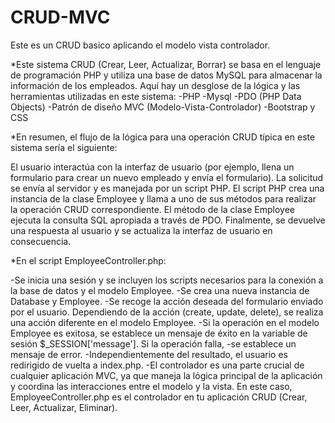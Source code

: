 # CRUD-MVC
Este es un CRUD basico aplicando el modelo vista controlador.

*Este sistema CRUD (Crear, Leer, Actualizar, Borrar) se basa en el lenguaje de programación PHP 
y utiliza una base de datos MySQL para almacenar la información de los empleados.
 Aquí hay un desglose de la lógica y las herramientas utilizadas en este sistema:
-PHP
-Mysql
-PDO (PHP Data Objects)
-Patrón de diseño MVC (Modelo-Vista-Controlador)
-Bootstrap y CSS

*En resumen, el flujo de la lógica para una operación CRUD típica en este sistema sería el siguiente:

El usuario interactúa con la interfaz de usuario (por ejemplo, llena un formulario para crear un nuevo empleado y envía el formulario).
La solicitud se envía al servidor y es manejada por un script PHP.
El script PHP crea una instancia de la clase Employee y llama a uno de sus métodos para realizar la operación CRUD correspondiente.
El método de la clase Employee ejecuta la consulta SQL apropiada a través de PDO.
Finalmente, se devuelve una respuesta al usuario y se actualiza la interfaz de usuario en consecuencia.

*En el script EmployeeController.php:

-Se inicia una sesión y se incluyen los scripts necesarios para la conexión a la base de datos y el modelo Employee.
-Se crea una nueva instancia de Database y Employee.
-Se recoge la acción deseada del formulario enviado por el usuario. Dependiendo de la acción (create, update, delete), se realiza una acción diferente en el modelo Employee.
-Si la operación en el modelo Employee es exitosa, se establece un mensaje de éxito en la variable de sesión $_SESSION['message']. Si la operación falla, -se establece un mensaje de error.
-Independientemente del resultado, el usuario es redirigido de vuelta a index.php.
-El controlador es una parte crucial de cualquier aplicación MVC, ya que maneja la lógica principal de la aplicación y coordina las interacciones entre el modelo y la vista. En este caso, EmployeeController.php es el controlador en tu aplicación CRUD (Crear, Leer, Actualizar, Eliminar).
